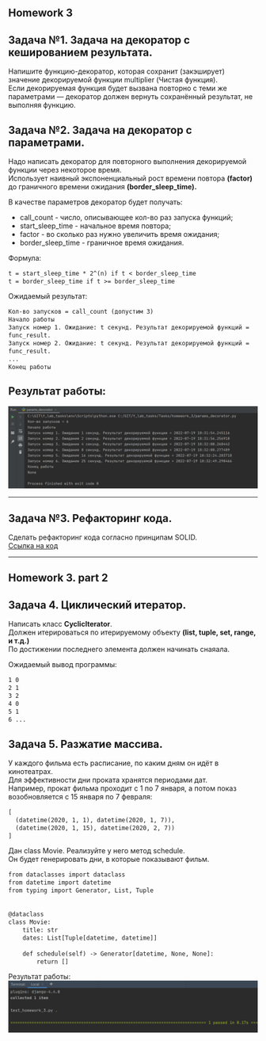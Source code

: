 ## Homework 3

## Задача №1. Задача на декоратор с кешированием результата.    

Напишите функцию-декоратор, которая сохранит (закэширует) значение декорируемой функции multiplier (Чистая функция).    
Если декорируемая функция будет вызвана повторно с теми же параметрами — декоратор должен вернуть сохранённый результат, не выполняя функцию.    

## Задача №2. Задача на декоратор с параметрами.    

Надо написать декоратор для повторного выполнения декорируемой функции через некоторое время.    
Использует наивный экспоненциальный рост времени повтора __(factor)__ до граничного времени ожидания __(border_sleep_time).__

В качестве параметров декоратор будет получать:    

- call_count - число, описывающее кол-во раз запуска функций;
- start_sleep_time - начальное время повтора;
- factor - во сколько раз нужно увеличить время ожидания;
- border_sleep_time - граничное время ожидания.    

Формула:    
```
t = start_sleep_time * 2^(n) if t < border_sleep_time
t = border_sleep_time if t >= border_sleep_time
```

Ожидаемый результат:    
```
Кол-во запусков = call_count (допустим 3)
Начало работы
Запуск номер 1. Ожидание: t секунд. Результат декорируемой функций = func_result.
Запуск номер 2. Ожидание: t секунд. Результат декорируемой функций = func_result.
...
Конец работы
```

## Результат работы:    

![](https://github.com/ReVadim/Y_LAB_tasks/blob/main/printscreen/params_decorator.png)

<hr>    

## Задача №3. Рефакторинг кода.    

Сделать рефакторинг кода согласно принципам SOLID.    
[Ссылка на код](https://github.com/BernarBerdikul/ylab_hw/tree/main/not_solid_code)

<hr>    

## Homework 3. part 2    

## Задача 4. Циклический итератор.    

Написать класс __CyclicIterator__.    
Должен итерироваться по итерируемому объекту __(list, tuple, set, range, и т.д.)__    
По достижении последнего элемента должен начинать снаяала.    

Ожидаемый вывод программы:    
```
1 0
2 1
3 2
4 0
5 1
6 ...
```

## Задача 5. Разжатие массива.    

У каждого фильма есть расписание, по каким дням он идёт в кинотеатрах.    
Для эффективности дни проката хранятся периодами дат.    
Например, прокат фильма проходит с 1 по 7 января, а потом показ возобновляется с 15 января по 7 февраля:    

```
[
  (datetime(2020, 1, 1), datetime(2020, 1, 7)),
  (datetime(2020, 1, 15), datetime(2020, 2, 7))
]
```

Дан class Movie. Реализуйте у него метод schedule.    
Он будет генерировать дни, в которые показывают фильм.    
```
from dataclasses import dataclass
from datetime import datetime
from typing import Generator, List, Tuple


@dataclass
class Movie:
    title: str
    dates: List[Tuple[datetime, datetime]]

    def schedule(self) -> Generator[datetime, None, None]:
        return []
```

Результат работы:    
![](https://github.com/ReVadim/Y_LAB_tasks/blob/main/printscreen/test_homework_3.png)
